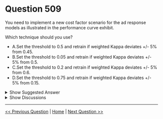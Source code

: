 # Question 509

You need to implement a new cost factor scenario for the ad response models as illustrated in the performance curve exhibit.

Which technique should you use?

* A.Set the threshold to 0.5 and retrain if weighted Kappa deviates +/- 5% from 0.45.
* B.Set the threshold to 0.05 and retrain if weighted Kappa deviates +/- 5% from 0.5.
* C.Set the threshold to 0.2 and retrain if weighted Kappa deviates +/- 5% from 0.6.
* D.Set the threshold to 0.75 and retrain if weighted Kappa deviates +/- 5% from 0.15.

<details>
  <summary>Show Suggested Answer</summary>

  <strong>A</strong><br>
<p>Scenario:</p>
<p>Performance curves of current and proposed cost factor scenarios are shown in the following diagram:</p>
<img src="images/q509_ref_4_0033400001.png" alt="Reference Image"><br>
<p>The ad propensity model uses a cut threshold is 0.45 and retrains occur if weighted Kappa deviated from 0.1 +/- 5%.</p>

</details>

<details>
  <summary>Show Discussions</summary>

<blockquote><p><strong>michaelmorar</strong> <code>(Sun 16 Jun 2024 06:28)</code> - <em>Upvotes: 2</em></p><p>Makes sense according to the provided explanation.</p></blockquote>
<blockquote><p><strong>ning</strong> <code>(Mon 18 Dec 2023 14:06)</code> - <em>Upvotes: 1</em></p><p>Kappa = (P0 - Pe) / (1 - Pe)</p></blockquote>

</details>

---

[<< Previous Question](question_508.md) | [Home](/index.md) | [Next Question >>](question_510.md)
